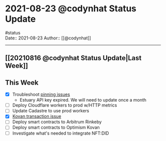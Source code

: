 # 2021-08-23 @codynhat Status Update
#status  
Date:: 2021-08-23
Author:: [[@codynhat]]

---

## [[20210816 @codynhat Status Update|Last Week]]

## This Week
- [x] Troubleshoot [pinning issues](https://github.com/Geo-Web-Project/storage-workers/issues/3)
	- Estuary API key expired. We will need to update once a month
- [ ] Deploy Cloudflare workers to prod w/HTTP metrics
- [ ] Update Cadastre to use prod workers
- [x] [Kovan transaction issue](https://github.com/Geo-Web-Project/cadastre/issues/66)
- [ ] Deploy smart contracts to Arbitrum Rinkeby
- [ ] Deploy smart contracts to Optimism Kovan
- [ ] Investigate what's needed to integrate NFT:DID 